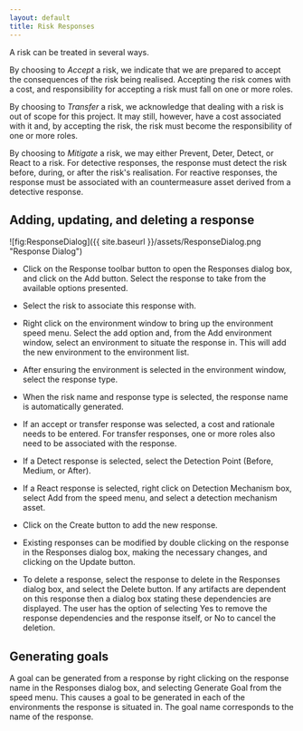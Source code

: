 ```yaml
---
layout: default
title: Risk Responses
---
```


A risk can be treated in several ways.

By choosing to *Accept* a risk, we indicate that we are prepared to accept the consequences of the risk being realised.  Accepting the risk comes with a cost, and responsibility for accepting a risk must fall on one or more roles.

By choosing to *Transfer* a risk, we acknowledge that dealing with a risk is out of scope for this project. It may still, however, have a cost associated with it and, by accepting the risk, the risk must become the responsibility of one or more roles.

By choosing to *Mitigate* a risk, we may either Prevent, Deter, Detect, or React to a risk.  For detective responses, the response must detect the risk before, during, or after the risk's realisation.  For reactive responses, the response must be associated with an countermeasure asset derived from a detective response.

## Adding, updating, and deleting a response ##

![fig:ResponseDialog]({{ site.baseurl }}/assets/ResponseDialog.png "Response Dialog")

* Click on the Response toolbar button to open the Responses dialog box, and click on the Add button.  Select the response to take from the available options presented.

* Select the risk to associate this response with.

* Right click on the environment window to bring up the environment speed menu.  Select the add option and, from the Add environment window, select an environment to situate the  response in.  This will add the new environment to the environment list.

* After ensuring the environment is selected in the environment window, select the response type.

* When the risk name and response type is selected, the response name is automatically generated.

* If an accept or transfer response was selected, a cost and rationale needs to be entered.  For transfer responses, one or more roles also need to be associated with the response.

* If a Detect response is selected, select the Detection Point (Before, Medium, or After).

* If a React response is selected, right click on Detection Mechanism box, select Add from the speed menu, and select a detection mechanism asset.

* Click on the Create button to add the new response.

* Existing responses can be modified by double clicking on the response in the Responses dialog box, making the necessary changes, and clicking on the Update button.

* To delete a response, select the response to delete in the Responses dialog box, and select the Delete button.  If any artifacts are dependent on this response then a dialog box stating these dependencies are displayed.  The user has the option of selecting Yes to remove the response dependencies and the response itself, or No to cancel the deletion.

## Generating goals ##

A goal can be generated from a response by right clicking on the response name in the Responses dialog box, and selecting Generate Goal from the speed menu.  This causes a goal to be generated in each of the environments the response is situated in.  The goal name corresponds to the name of the response.

